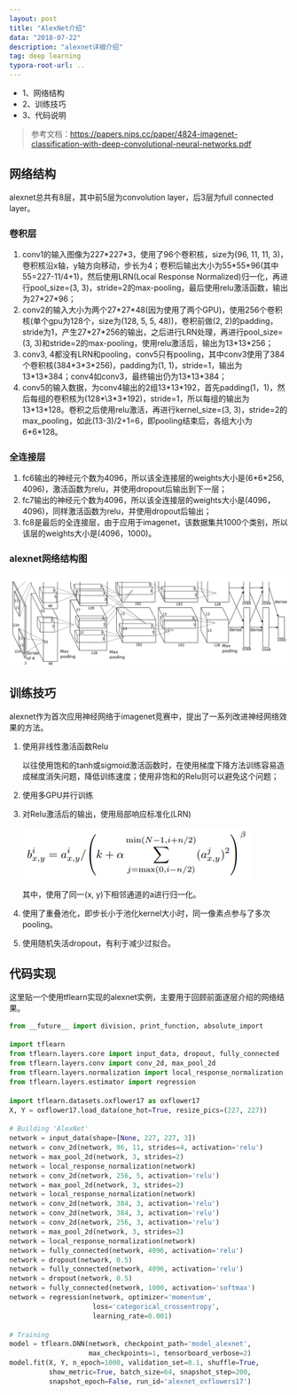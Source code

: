 ```yaml
---
layout: post
title: "AlexNet介绍"
data: "2018-07-22"
description: "alexnet详细介绍"
tag: deep learning
typora-root-url: ..
---
```


* 1、网络结构
* 2、训练技巧
* 3、代码说明

> 参考文档：https://papers.nips.cc/paper/4824-imagenet-classification-with-deep-convolutional-neural-networks.pdf

## 网络结构

alexnet总共有8层，其中前5层为convolution layer，后3层为full connected layer。

### 卷积层

1. conv1的输入图像为227\*227\*3，使用了96个卷积核，size为(96, 11, 11, 3)，卷积核沿x轴，y轴方向移动，步长为4；卷积后输出大小为55\*55\*96(其中55=227-11/4+1)，然后使用LRN(Local Response Normalized)归一化，再进行pool_size=(3, 3)，stride=2的max-pooling，最后使用relu激活函数，输出为27\*27*96；
2. conv2的输入大小为两个27\*27\*48(因为使用了两个GPU)，使用256个卷积核(单个gpu为128个，size为(128, 5, 5, 48))，卷积前做(2, 2)的padding，stride为1，产生27\*27*256的输出，之后进行LRN处理，再进行pool_size=(3, 3)和stride=2的max-pooling，使用relu激活后，输出为13\*13\*256；
3. conv3, 4都没有LRN和pooling，conv5只有pooling，其中conv3使用了384个卷积核(384\*3\*3\*256)，padding为(1, 1)，stride=1，输出为13\*13\*384；conv4如conv3，最终输出仍为13\*13\*384；
4. conv5的输入数据，为conv4输出的2组13\*13\*192，首先padding(1，1)，然后每组的卷积核为(128\*\3\*3\*192)，stride=1，所以每组的输出为13\*13\*128。卷积之后使用relu激活，再进行kernel_size=(3, 3)，stride=2的max_pooling，如此(13-3)/2+1=6，即pooling结束后，各组大小为6\*6\*128。

### 全连接层

1. fc6输出的神经元个数为4096，所以该全连接层的weights大小是(6\*6\*256, 4096)，激活函数为relu，并使用dropout后输出到下一层；
2. fc7输出的神经元个数为4096，所以该全连接层的weights大小是(4096，4096)，同样激活函数为relu，并使用dropout后输出；
3. fc8是最后的全连接层，由于应用于imagenet，该数据集共1000个类别，所以该层的weights大小是(4096，1000)。

### alexnet网络结构图

![1532267562601](images\posts\deeplearning\1532267562601.png)

## 训练技巧

alexnet作为首次应用神经网络于imagenet竞赛中，提出了一系列改进神经网络效果的方法。

1. 使用非线性激活函数Relu

   以往使用饱和的tanh或sigmoid激活函数时，在使用梯度下降方法训练容易造成梯度消失问题，降低训练速度；使用非饱和的Relu则可以避免这个问题；

2. 使用多GPU并行训练

3. 对Relu激活后的输出，使用局部响应标准化(LRN)

   ![1532268393105](../images/posts/deeplearning/1532268393105.png)

   其中，使用了同一(x, y)下相邻通道的a进行归一化。

4. 使用了重叠池化，即步长小于池化kernel大小时，同一像素点参与了多次pooling。

5. 使用随机失活dropout，有利于减少过拟合。

## 代码实现

这里贴一个使用tflearn实现的alexnet实例，主要用于回顾前面逐层介绍的网络结果。

```python
from __future__ import division, print_function, absolute_import

import tflearn
from tflearn.layers.core import input_data, dropout, fully_connected
from tflearn.layers.conv import conv_2d, max_pool_2d
from tflearn.layers.normalization import local_response_normalization
from tflearn.layers.estimator import regression

import tflearn.datasets.oxflower17 as oxflower17
X, Y = oxflower17.load_data(one_hot=True, resize_pics=(227, 227))

# Building 'AlexNet'
network = input_data(shape=[None, 227, 227, 3])
network = conv_2d(network, 96, 11, strides=4, activation='relu')
network = max_pool_2d(network, 3, strides=2)
network = local_response_normalization(network)
network = conv_2d(network, 256, 5, activation='relu')
network = max_pool_2d(network, 3, strides=2)
network = local_response_normalization(network)
network = conv_2d(network, 384, 3, activation='relu')
network = conv_2d(network, 384, 3, activation='relu')
network = conv_2d(network, 256, 3, activation='relu')
network = max_pool_2d(network, 3, strides=2)
network = local_response_normalization(network)
network = fully_connected(network, 4096, activation='relu')
network = dropout(network, 0.5)
network = fully_connected(network, 4096, activation='relu')
network = dropout(network, 0.5)
network = fully_connected(network, 1000, activation='softmax')
network = regression(network, optimizer='momentum',
                     loss='categorical_crossentropy',
                     learning_rate=0.001)

# Training
model = tflearn.DNN(network, checkpoint_path='model_alexnet',
                    max_checkpoints=1, tensorboard_verbose=2)
model.fit(X, Y, n_epoch=1000, validation_set=0.1, shuffle=True,
          show_metric=True, batch_size=64, snapshot_step=200,
          snapshot_epoch=False, run_id='alexnet_oxflowers17')
```





